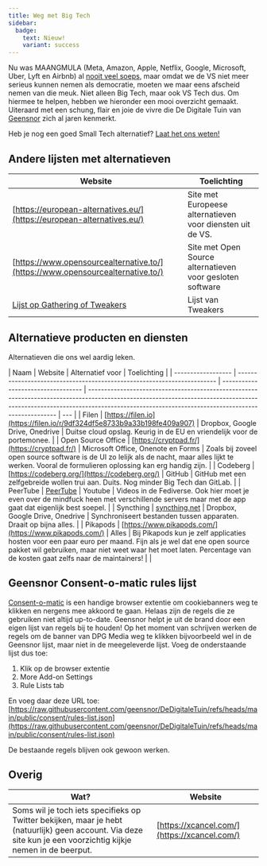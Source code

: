 ```yaml
---
title: Weg met Big Tech
sidebar:
  badge:
    text: Nieuw!
    variant: success
---
```


Nu was MAANGMULA (Meta, Amazon, Apple, Netflix, Google, Microsoft, Uber, Lyft en Airbnb) al [nooit veel soeps](/overig/facebook-schandalen), maar omdat we de VS niet meer serieus kunnen nemen als democratie, moeten we maar eens afscheid nemen van die meuk. Niet alleen Big Tech, maar ook VS Tech dus. Om hiermee te helpen, hebben we hieronder een mooi overzicht gemaakt. Uiteraard met een schung, flair en joie de vivre die De Digitale Tuin van [Geensnor](https://www.geensnor.nl) zich al jaren kenmerkt.

Heb je nog een goed Small Tech alternatief? [Laat het ons weten!](https://github.com/geensnor/DeDigitaleTuin/edit/main/src/content/docs/soft-en-hardware/big-tech-weg.md)

## Andere lijsten met alternatieven

| Website                                                                                        | Toelichting                                               |
| ---------------------------------------------------------------------------------------------- | --------------------------------------------------------- |
| [https://european-alternatives.eu/](https://european-alternatives.eu/)                         | Site met Europeese alternatieven voor diensten uit de VS. |
| [https://www.opensourcealternative.to/](https://www.opensourcealternative.to/)                 | Site met Open Source alternatieven voor gesloten software |
| [Lijst op Gathering of Tweakers](https://gathering.tweakers.net/forum/list_messages/2285628/0) | Lijst van Tweakers                                        |

## Alternatieve producten en diensten

Alternatieven die ons wel aardig leken.

| Naam               | Website                                                                 | Alternatief voor                   | Toelichting                                                                                                                                                                                                                      |
| ------------------ | ----------------------------------------------------------------------- | ---------------------------------- | -------------------------------------------------------------------------------------------------------------------------------------------------------------------------------------------------------------------------------- | --- |
| Filen              | [https://filen.io](https://filen.io/r/9df324df5e8733b9a33b198fe409a907) | Dropbox, Google Drive, Onedrive    | Duitse cloud opslag. Keurig in de EU en vriendelijk voor de portemonee.                                                                                                                                                          |
| Open Source Office | [https://cryptpad.fr/](https://cryptpad.fr/)                            | Microsoft Office, Onenote en Forms | Zoals bij zoveel open source software is de UI zo lelijk als de nacht, maar alles lijkt te werken. Vooral de formulieren oplossing kan erg handig zijn.                                                                          |
| Codeberg           | [https://codeberg.org/](https://codeberg.org/)                          | GitHub                             | GitHub met een zelfgebreide wollen trui aan. Duits. Nog minder Big Tech dan GitLab.                                                                                                                                              |
| PeerTube           | [PeerTube](https://joinpeertube.org/)                                   | Youtube                            | Videos in de Fediverse. Ook hier moet je even over de mindfuck heen met verschillende servers maar met de app gaat dat eigenlijk best soepel.                                                                                    |
| Syncthing          | [syncthing.net](https://syncthing.net/)                                 | Dropbox, Google Drive, Onedrive    | Synchroniseert bestanden tussen apparaten. Draait op bijna alles.                                                                                                                                                                |
| Pikapods           | [https://www.pikapods.com/](https://www.pikapods.com/)                  | Alles                              | Bij Pikapods kun je zelf applicaties hosten voor een paar euro per maand. Fijn als je wel dat ene open source pakket wil gebruiken, maar niet weet waar het moet laten. Percentage van de kosten gaat zelfs naar de maintainers! |     |

## Geensnor Consent-o-matic rules lijst

[Consent-o-matic](https://consentomatic.au.dk/) is een handige browser extentie om cookiebanners weg te klikken en nergens mee akkoord te gaan. Helaas zijn de regels die ze gebruiken niet altijd up-to-date. Geensnor helpt je uit de brand door een eigen lijst van regels bij te houden! Op het moment van schrijven werken de regels om de banner van DPG Media weg te klikken bijvoorbeeld wel in de Geensnor lijst, maar niet in de meegeleverde lijst. Voeg de onderstaande lijst dus toe:

1. Klik op de browser extentie
2. More Add-on Settings
3. Rule Lists tab

En voeg daar deze URL toe: [https://raw.githubusercontent.com/geensnor/DeDigitaleTuin/refs/heads/main/public/consent/rules-list.json](https://raw.githubusercontent.com/geensnor/DeDigitaleTuin/refs/heads/main/public/consent/rules-list.json)

De bestaande regels blijven ook gewoon werken.

## Overig

| Wat?                                                                                                                                                           | Website                                      |
| -------------------------------------------------------------------------------------------------------------------------------------------------------------- | -------------------------------------------- |
| Soms wil je toch iets specifieks op Twitter bekijken, maar je hebt (natuurlijk) geen account. Via deze site kun je een voorzichtig kijkje nemen in de beerput. | [https://xcancel.com/](https://xcancel.com/) |
